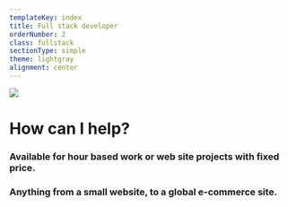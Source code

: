 ```yaml
---
templateKey: index
title: Full stack developer
orderNumber: 2
class: fullstack
sectionType: simple
theme: lightgray
alignment: center
---
```

![](/img/omakuva.png)

# How can I help?

### Available for hour based work or web site projects with fixed price.

### Anything from a small website, to a global e-commerce site.
